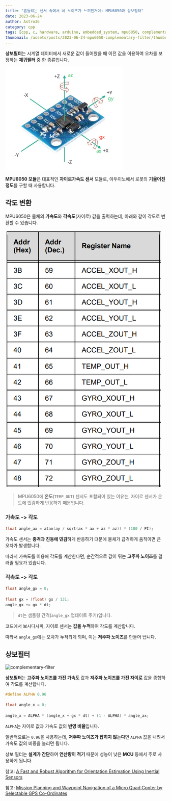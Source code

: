 ```yaml
---
title: "흔들리는 센서 속에서 네 노이즈가 느껴진거야: MPU6050과 상보필터"
date: 2023-06-24
author: Astro36
category: cpp
tags: [cpp, c, hardware, arduino, embedded_system, mpu6050, complementary_filter, gyroscope, accelerometer, sensor]
thumbnail: /assets/posts/2023-06-24-mpu6050-complementary-filter/thumbnail.jpg
---
```


**상보필터**는 시계열 데이터에서 새로운 값이 들어왔을 때 이전 값을 이용하여 오차를 보정하는 **재귀필터** 중 한 종류입니다.

![MPU6050](/assets/posts/2023-06-24-mpu6050-complementary-filter/mpu6050.png)

**MPU6050 모듈**은 대표적인 **자이로가속도 센서** 모듈로, 아두이노에서 로봇의 **기울어진 정도**를 구할 때 사용합니다.

## 각도 변환

MPU6050은 물체의 **가속도**와 **각속도**(자이로) 값을 출력하는데, 아래와 같이 각도로 변환할 수 있습니다.

![datasheet](/assets/posts/2023-06-24-mpu6050-complementary-filter/datasheet.png)

> MPU6050에 **온도**(`TEMP_OUT`) 센서도 포함되어 있는 이유는, 자이로 센서가 온도에 민감하게 반응하기 때문입니다.

### 가속도 -> 각도

```cpp
float angle_ax = atan(ay / sqrt(ax * ax + az * az)) * (180 / PI);
```

가속도 센서는 **충격과 진동에 민감**하게 반응하기 떄문에 물체가 급격하게 움직이면 큰 오차가 발생합니다.

따라서 가속도를 이용해 각도를 계산한다면, 순간적으로 값이 튀는 **고주파 노이즈**를 걸러줄 필요가 있습니다. 

### 각속도 -> 각도

```cpp
float angle_gx = 0;

float gx = (float) gx / 131;
angle_gx += gx * dt;
```

> `dt`는 샘플링 간격(`angle_gx` 업데이트 주기)입니다.

코드에서 보시다시피, 자이로 센서는 **값을 누적**하여 각도를 계산합니다.

따라서 `angle_gx`에는 오차가 누적되게 되며, 이는 **저주파 노이즈**를 만들어 냅니다.

## 상보필터

![complementary-filter](https://www.researchgate.net/profile/Thomas-Schoen-4/publication/336097733/figure/fig1/AS:809979766378496@1570125633068/Illustration-of-the-complementary-filter-for-inclination-estimation-using-simulated-data.png)

**상보필터**는 **고주파 노이즈를 가진 가속도** 값과 **저주파 노이즈를 가진 자이로** 값을 종합하여 각도를 계산합니다.

```cpp
#define ALPHA 0.96

float angle_x = 0;

angle_x = ALPHA * (angle_x + gx * dt) + (1 - ALPHA) * angle_ax;
```

`ALPHA`는 자이로 값과 가속도 값의 **반영 비율**입니다.

일반적으로는 `0.96`을 사용하는데, **저주파 노이즈가 잡히지 않는다**면 `ALPHA` 값을 내려서 가속도 값의 비중을 늘리면 됩니다.

상보 필터는 **설계가 간단**하여 **연산량이 적기** 때문에 성능이 낮은 **MCU** 등에서 주로 사용하게 됩니다.

참고: [A Fast and Robust Algorithm for Orientation Estimation Using Inertial Sensors](https://www.researchgate.net/publication/336097733_A_Fast_and_Robust_Algorithm_for_Orientation_Estimation_Using_Inertial_Sensors)

참고: [Mission Planning and Waypoint Navigation of a Micro Quad Copter by Selectable GPS Co-Ordinates](https://www.researchgate.net/publication/265915080_C_2014_IJARCSSE_All_Rights_Reserved_Mission_Planning_and_Waypoint_Navigation_of_a_Micro_Quad_Copter_by_Selectable_GPS_Co-Ordinates)
